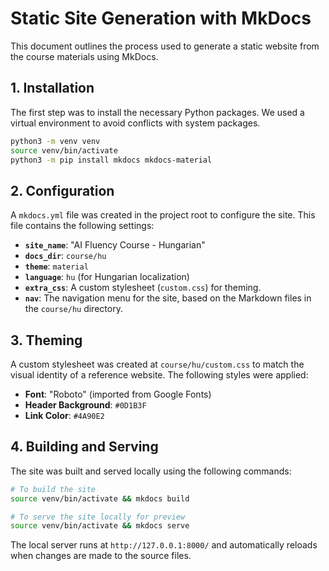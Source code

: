 # Static Site Generation with MkDocs

This document outlines the process used to generate a static website from the course materials using MkDocs.

## 1. Installation

The first step was to install the necessary Python packages. We used a virtual environment to avoid conflicts with system packages.

```bash
python3 -m venv venv
source venv/bin/activate
python3 -m pip install mkdocs mkdocs-material
```

## 2. Configuration

A `mkdocs.yml` file was created in the project root to configure the site. This file contains the following settings:

*   **`site_name`**: "AI Fluency Course - Hungarian"
*   **`docs_dir`**: `course/hu`
*   **`theme`**: `material`
*   **`language`**: `hu` (for Hungarian localization)
*   **`extra_css`**: A custom stylesheet (`custom.css`) for theming.
*   **`nav`**: The navigation menu for the site, based on the Markdown files in the `course/hu` directory.

## 3. Theming

A custom stylesheet was created at `course/hu/custom.css` to match the visual identity of a reference website. The following styles were applied:

*   **Font**: "Roboto" (imported from Google Fonts)
*   **Header Background**: `#0D1B3F`
*   **Link Color**: `#4A90E2`

## 4. Building and Serving

The site was built and served locally using the following commands:

```bash
# To build the site
source venv/bin/activate && mkdocs build

# To serve the site locally for preview
source venv/bin/activate && mkdocs serve
```

The local server runs at `http://127.0.0.1:8000/` and automatically reloads when changes are made to the source files.